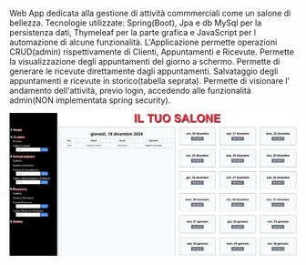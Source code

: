 Web App dedicata alla gestione di attività commmerciali come un salone di bellezza.
Tecnologie utilizzate: Spring(Boot), Jpa e db MySql per la persistenza dati, Thymeleaf per la parte grafica e JavaScript per l automazione di alcune funzionalità.
L'Applicazione permette operazioni CRUD(admin) rispettivamente di Clienti, Appuntamenti e Ricevute. 
Permette la visualizzazione degli appuntamenti del giorno a schermo. 
Permette di generare le ricevute direttamente dagli appuntamenti. 
Salvataggio degli appuntamenti e ricevute in storico(tabella seprata).
Permette di visionare l' andamento dell'attività, previo login, accedendo alle funzionalità admin(NON implementata spring security).

![index](src/main/resources/static/img/index.jpg)
